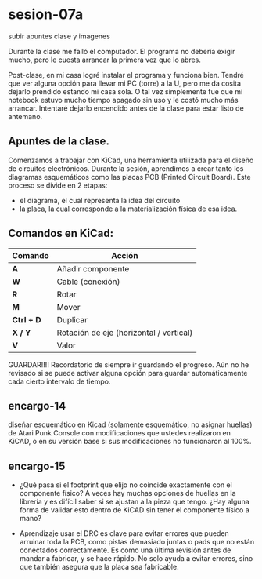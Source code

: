 # sesion-07a
subir apuntes clase y imagenes

Durante la clase me falló el computador. El programa no debería exigir mucho, pero le cuesta arrancar la primera vez que lo abres.

Post-clase, en mi casa logré instalar el programa y funciona bien. Tendré que ver alguna opción para llevar mi PC (torre) a la U, pero me da cosita dejarlo prendido estando mi casa sola.
O tal vez simplemente fue que mi notebook estuvo mucho tiempo apagado sin uso y le costó mucho más arrancar. Intentaré dejarlo encendido antes de la clase para estar listo de antemano.

## Apuntes de la clase.

Comenzamos a trabajar con KiCad, una herramienta utilizada para el diseño de circuitos electrónicos. Durante la sesión, aprendimos a crear tanto los diagramas esquemáticos como las placas PCB (Printed Circuit Board). Este proceso se divide en 2 etapas:
- el diagrama, el cual representa la idea del circuito
- la placa, la cual corresponde a la materialización física de esa idea.

## Comandos en KiCad:

| Comando       | Acción                                  |
|---------------|------------------------------------------|
| **A**         | Añadir componente                        |
| **W**         | Cable (conexión)                         |
| **R**         | Rotar                                    |
| **M**         | Mover                                    |
| **Ctrl + D**  | Duplicar                                 |
| **X / Y**     | Rotación de eje (horizontal / vertical)  |
| **V**         | Valor                                    |

GUARDAR!!!! Recordatorio de siempre ir guardando el progreso. Aún no he revisado si se puede activar alguna opción para guardar automáticamente cada cierto intervalo de tiempo.












## encargo-14

diseñar esquemático en Kicad (solamente esquemático, no asignar huellas) de Atari Punk Console con modificaciones que ustedes realizaron en KiCAD, o en su versión base si sus modificaciones no funcionaron al 100%.

## encargo-15

- ¿Qué pasa si el footprint que elijo no coincide exactamente con el componente físico?
A veces hay muchas opciones de huellas en la librería y es difícil saber si se ajustan a la pieza que tengo. ¿Hay alguna forma de validar esto dentro de KiCAD sin tener el componente físico a mano?

- Aprendizaje usar el DRC es clave para evitar errores que pueden arruinar toda la PCB, como pistas demasiado juntas o pads que no están conectados correctamente. Es como una última revisión antes de mandar a fabricar, y se hace rápido. No solo ayuda a evitar errores, sino que también asegura que la placa sea fabricable.

